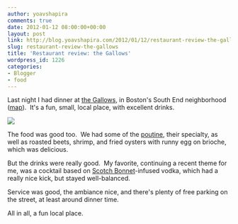 ```yaml
---
author: yoavshapira
comments: true
date: 2012-01-12 08:00:00+00:00
layout: post
link: http://blog.yoavshapira.com/2012/01/12/restaurant-review-the-gallows/
slug: restaurant-review-the-gallows
title: 'Restaurant review: the Gallows'
wordpress_id: 1226
categories:
- Blogger
- food
---
```


Last night I had dinner at [the Gallows](http://www.thegallowsboston.com/), in Boston's South End neighborhood ([map](http://g.co/maps/qby3e)).  It's a fun, small, local place, with excellent drinks.  
  


[![](http://www.thegallowsboston.com/wp-content/themes/thegallows/images/gallows_background.jpg)](http://www.thegallowsboston.com/wp-content/themes/thegallows/images/gallows_background.jpg)

  


  
The food was good too.  We had some of the [poutine](http://en.wikipedia.org/wiki/Poutine), their specialty, as well as roasted beets, shrimp, and fried oysters with runny egg on brioche, which was delicious.  
  
But the drinks were really good.  My favorite, continuing a recent theme for me, was a cocktail based on [Scotch Bonnet](http://en.wikipedia.org/wiki/Scotch_bonnet_(pepper))-infused vodka, which had a really nice kick, but stayed well-balanced.  
  
Service was good, the ambiance nice, and there's plenty of free parking on the street, at least around dinner time.  
  
All in all, a fun local place.
